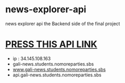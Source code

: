 # news-explorer-api
news explorer api the Backend side of the final project


# [PRESS THIS API LINK](api.gali-news.students.nomoreparties.sbs) 



* ip : 34.145.108.163
* gali-news.students.nomoreparties.sbs
* www.gali-news.students.nomoreparties.sbs
* api.gali-news.students.nomoreparties.sbs





